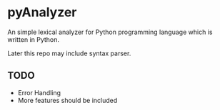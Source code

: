 pyAnalyzer
==========

An simple lexical analyzer for Python programming language which is written in Python.

Later this repo may include syntax parser.

## TODO
* Error Handling
* More features should be included

